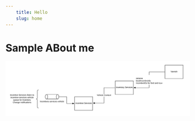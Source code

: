 ```yaml
---
    title: Hello
    slug: home
---
```



# Sample ABout me


![Incentive Service - Inventory Services flow](/images/Inventory-services-flow.png "Inventory Services Flow diagram")
